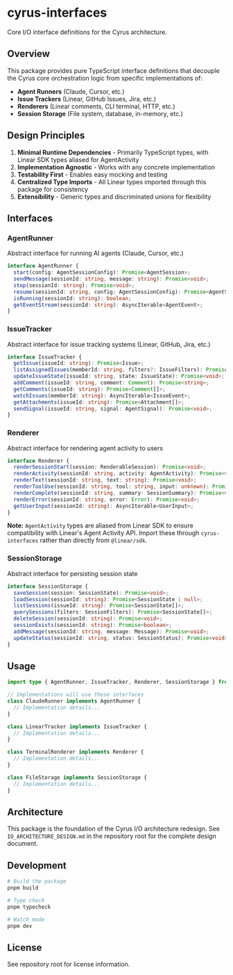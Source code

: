 # cyrus-interfaces

Core I/O interface definitions for the Cyrus architecture.

## Overview

This package provides pure TypeScript interface definitions that decouple the Cyrus core orchestration logic from specific implementations of:

- **Agent Runners** (Claude, Cursor, etc.)
- **Issue Trackers** (Linear, GitHub Issues, Jira, etc.)
- **Renderers** (Linear comments, CLI terminal, HTTP, etc.)
- **Session Storage** (File system, database, in-memory, etc.)

## Design Principles

1. **Minimal Runtime Dependencies** - Primarily TypeScript types, with Linear SDK types aliased for AgentActivity
2. **Implementation Agnostic** - Works with any concrete implementation
3. **Testability First** - Enables easy mocking and testing
4. **Centralized Type Imports** - All Linear types imported through this package for consistency
5. **Extensibility** - Generic types and discriminated unions for flexibility

## Interfaces

### AgentRunner

Abstract interface for running AI agents (Claude, Cursor, etc.)

```typescript
interface AgentRunner {
  start(config: AgentSessionConfig): Promise<AgentSession>;
  sendMessage(sessionId: string, message: string): Promise<void>;
  stop(sessionId: string): Promise<void>;
  resume(sessionId: string, config: AgentSessionConfig): Promise<AgentSession>;
  isRunning(sessionId: string): boolean;
  getEventStream(sessionId: string): AsyncIterable<AgentEvent>;
}
```

### IssueTracker

Abstract interface for issue tracking systems (Linear, GitHub, Jira, etc.)

```typescript
interface IssueTracker {
  getIssue(issueId: string): Promise<Issue>;
  listAssignedIssues(memberId: string, filters?: IssueFilters): Promise<Issue[]>;
  updateIssueState(issueId: string, state: IssueState): Promise<void>;
  addComment(issueId: string, comment: Comment): Promise<string>;
  getComments(issueId: string): Promise<Comment[]>;
  watchIssues(memberId: string): AsyncIterable<IssueEvent>;
  getAttachments(issueId: string): Promise<Attachment[]>;
  sendSignal(issueId: string, signal: AgentSignal): Promise<void>;
}
```

### Renderer

Abstract interface for rendering agent activity to users

```typescript
interface Renderer {
  renderSessionStart(session: RenderableSession): Promise<void>;
  renderActivity(sessionId: string, activity: AgentActivity): Promise<void>;
  renderText(sessionId: string, text: string): Promise<void>;
  renderToolUse(sessionId: string, tool: string, input: unknown): Promise<void>;
  renderComplete(sessionId: string, summary: SessionSummary): Promise<void>;
  renderError(sessionId: string, error: Error): Promise<void>;
  getUserInput(sessionId: string): AsyncIterable<UserInput>;
}
```

**Note:** `AgentActivity` types are aliased from Linear SDK to ensure compatibility with Linear's Agent Activity API. Import these through `cyrus-interfaces` rather than directly from `@linear/sdk`.

### SessionStorage

Abstract interface for persisting session state

```typescript
interface SessionStorage {
  saveSession(session: SessionState): Promise<void>;
  loadSession(sessionId: string): Promise<SessionState | null>;
  listSessions(issueId: string): Promise<SessionState[]>;
  querySessions(filters: SessionFilters): Promise<SessionState[]>;
  deleteSession(sessionId: string): Promise<void>;
  sessionExists(sessionId: string): Promise<boolean>;
  addMessage(sessionId: string, message: Message): Promise<void>;
  updateStatus(sessionId: string, status: SessionStatus): Promise<void>;
}
```

## Usage

```typescript
import type { AgentRunner, IssueTracker, Renderer, SessionStorage } from 'cyrus-interfaces';

// Implementations will use these interfaces
class ClaudeRunner implements AgentRunner {
  // Implementation details...
}

class LinearTracker implements IssueTracker {
  // Implementation details...
}

class TerminalRenderer implements Renderer {
  // Implementation details...
}

class FileStorage implements SessionStorage {
  // Implementation details...
}
```

## Architecture

This package is the foundation of the Cyrus I/O architecture redesign. See `IO_ARCHITECTURE_DESIGN.md` in the repository root for the complete design document.

## Development

```bash
# Build the package
pnpm build

# Type check
pnpm typecheck

# Watch mode
pnpm dev
```

## License

See repository root for license information.
